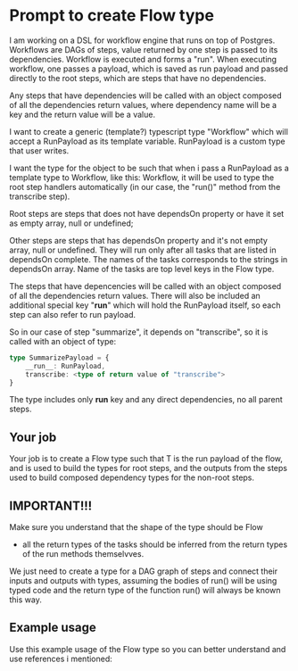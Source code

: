 # Prompt to create Flow type

I am working on a DSL for workflow engine that runs on top of Postgres.
Workflows are DAGs of steps, value returned by one step is passed to its dependencies.
Workflow is executed and forms a "run".
When executing workflow, one passes a payload, which is saved as run payload
and passed directly to the root steps, which are steps that have no dependencies.

Any steps that have dependencies will be called with an object composed
of all the dependencies return values, where dependency name will be a key
and the return value will be a value.

I want to create a generic (template?) typescript type "Workflow" which 
will accept a RunPayload as its template variable. RunPayload is a custom
type that user writes.

I want the type for the object to be such that when i pass a RunPayload as a template
type to Workflow, like this: Workflow<RunPayload>, it will be used to type
the root step handlers automatically (in our case, the "run()" method from the transcribe step).

Root steps are steps that does not have dependsOn property or have it set as empty array, null or undefined;

Other steps are steps that has dependsOn property and it's not empty array, null or undefined.
They will run only after all tasks that are listed in dependsOn complete.
The names of the tasks corresponds to the strings in dependsOn array.
Name of the tasks are top level keys in the Flow type.

The steps that have depencencies will be called with an object composed of all the dependencies return values.
There will also be included an additional special key "__run__" which will hold the RunPayload itself,
so each step can also refer to run payload.

So in our case of step "summarize", it depends on "transcribe", so it is called with an object of type:

```typescript
type SummarizePayload = {
	__run__: RunPayload,
	transcribe: <type of return value of "transcribe">
}
```

The type includes only __run__ key and any direct dependencies, no all parent steps.


## Your job

Your job is to create a Flow<T> type such that T is the run payload of the flow,
and is used to build the types for root steps, and the outputs from the steps
used to build composed dependency types for the non-root steps.

## IMPORTANT!!!

Make sure you understand that the shape of the type should be Flow<T> 
- all the return types of the tasks should be inferred from the return types of 
the run methods themselvves.

We just need to create a type for a DAG graph of steps and connect their inputs and outputs with types,
assuming the bodies of run() will be using typed code and the return
type of the function run() will always be known this way.

## Example usage

Use this example usage of the Flow<T> type so you can better understand
and use references i mentioned:


